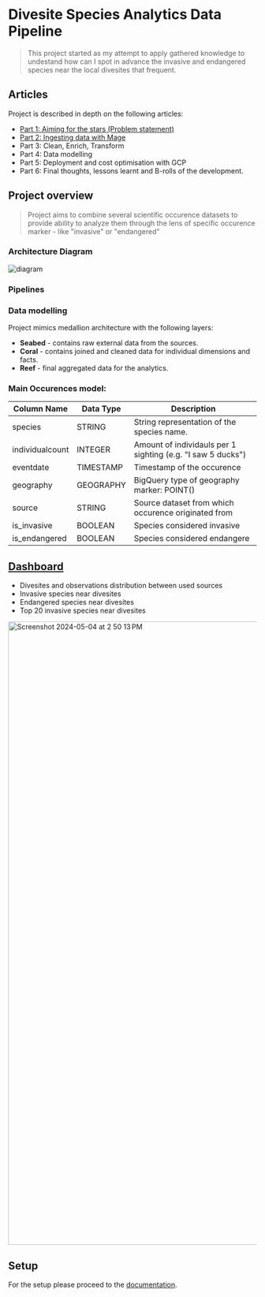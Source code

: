 
# Divesite Species Analytics Data Pipeline 

>This project started as my attempt to apply gathered knowledge to undestand how can I spot in advance the invasive and endangered species near the local divesites that frequent.


## Articles 

Project is described in depth on the following articles:
  - [Part 1: Aiming for the stars (Problem statement)](https://medium.com/@aleksandr.kolmakov/fa74cbe41465)
  - [Part 2: Ingesting data with Mage](https://medium.com/@aleksandr.kolmakov/divesite-fauna-analytics-part-2-ingesting-data-with-mage-fc59987585b6)
  - Part 3: Clean, Enrich, Transform
  - Part 4: Data modelling
  - Part 5: Deployment and cost optimisation with GCP
  - Part 6: Final thoughts, lessons learnt and B-rolls of the development.


## Project overview

>Project aims to combine several scientific occurence datasets to provide ability to analyze them through the lens of specific occurence marker - like "invasive" or "endangered"


### Architecture Diagram
![diagram](https://github.com/alex-kolmakov/divesite-species-analytics/assets/3127175/4b385807-daf9-4270-b225-1dc366ce2d1f)



### Pipelines


### Data modelling

Project mimics medallion architecture with the following layers:

- **Seabed** - contains raw external data from the sources.
- **Coral** - contains joined and cleaned data for individual dimensions and facts.
- **Reef** - final aggregated data for the analytics.


### Main Occurences model:
| Column Name    | Data Type   |   Description     |
|----------------|-------------|-------------------|
| species        | STRING      | String representation of the species name.              |
| individualcount| INTEGER     | Amount of individauls per  1 sighting (e.g. "I saw 5 ducks")              |
| eventdate      | TIMESTAMP   | Timestamp of the occurence               |
| geography      | GEOGRAPHY   | BigQuery type of geography marker: POINT()                |
| source         | STRING      | Source dataset from which occurence originated from                |
| is_invasive    | BOOLEAN     | Species considered invasive               |
| is_endangered  | BOOLEAN     | Species considered endangere             |

## [Dashboard](https://lookerstudio.google.com/s/vSQv3DXuGNQ)

- Divesites and observations distribution between used sources
- Invasive species near divesites
- Endangered species near divesites 
- Top 20 invasive species near divesites 
<img width="1265" alt="Screenshot 2024-05-04 at 2 50 13 PM" src="https://github.com/alex-kolmakov/divesite-species-analytics/assets/3127175/3e01401b-4dce-41f4-af46-ee03aae6be33">



## Setup

For the setup please proceed to the [documentation](documentation/setup.md).





